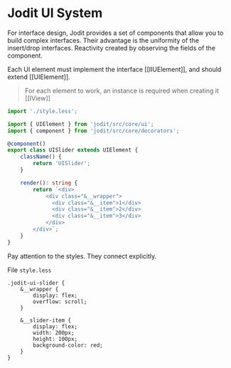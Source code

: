 # Jodit UI System

For interface design, Jodit provides a set of components that allow you to build complex interfaces.
Their advantage is the uniformity of the insert/drop interfaces. Reactivity created by observing the fields of the component.

Each UI element must implement the interface [[IIUElement]], and should extend [[UIElement]].

> For each element to work, an instance is required when creating it [[IView]]

```ts
import './style.less';

import { UIElement } from 'jodit/src/core/ui';
import { component } from 'jodit/src/core/decorators';

@component()
export class UISlider extends UIElement {
	className() {
		return 'UISlider';
	}

	render(): string {
		return `<div>
			<div class="&__wrapper">
			  <div class="&__item">1</div>
			  <div class="&__item">2</div>
			  <div class="&__item">3</div>
			</div>
		</div>`;
	}
}
```

Pay attention to the styles. They connect explicitly.

File `style.less`

```less
.jodit-ui-slider {
	&__wrapper {
		display: flex;
		overflow: scroll;
	}

	&__slider-item {
		display: flex;
		width: 200px;
		height: 100px;
		background-color: red;
	}
}
```

